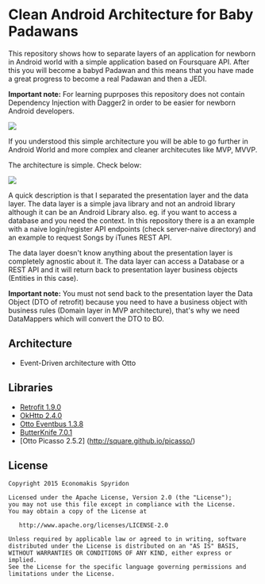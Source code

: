 # Clean Android Architecture for Baby Padawans
This repository shows how to separate layers of an application for newborn in Android world with a simple application based on Foursquare API.
After this you will become a babyd Padawan and this means that you have made a great progress to become a real Padawan and then a JEDI.

**Important note:** For learning puprposes this repository does not contain Dependency Injection with Dagger2 in order to be easier for newborn Android
developers.

![](https://s3.amazonaws.com/soikonomakis/Padawan.jpg)

If you understood this simple architecture you will be able to go further in Android World and more complex and cleaner architecutes
like MVP, MVVP.

The architecture is simple. Check below:

![](https://s3.amazonaws.com/soikonomakis/app_architecture.png)

A quick description is that I separated the presentation layer and the data layer.
The data layer is a simple java library and not an android library although it can be an Android Library also.
eg. if you want to access a database and you need the context.
In this repository there is a an example with a naive login/register API endpoints (check server-naive directory) and an example
to request Songs by iTunes REST API.

The data layer doesn't know anything about the presentation layer is completely agnostic about it.
The data layer can access a Database or a REST API and it will return back
to presentation layer business objects (Entities in this case).

**Important note:** You must not send back to the presentation layer the Data Object (DTO of retrofit)
because you need to have a business object with business rules (Domain layer in MVP architecture), that's why
we need DataMappers which will convert the DTO to BO.

## Architecture
* Event-Driven architecture with Otto

## Libraries
* [Retrofit 1.9.0](http://square.github.io/retrofit/)
* [OkHttp 2.4.0](http://square.github.io/okhttp/)
* [Otto Eventbus 1.3.8](http://square.github.io/otto/)
* [ButterKnife 7.0.1](https://github.com/JakeWharton/butterknife)
* [Otto Picasso 2.5.2] (http://square.github.io/picasso/)

License
-------

    Copyright 2015 Economakis Spyridon

    Licensed under the Apache License, Version 2.0 (the "License");
    you may not use this file except in compliance with the License.
    You may obtain a copy of the License at

       http://www.apache.org/licenses/LICENSE-2.0

    Unless required by applicable law or agreed to in writing, software
    distributed under the License is distributed on an "AS IS" BASIS,
    WITHOUT WARRANTIES OR CONDITIONS OF ANY KIND, either express or implied.
    See the License for the specific language governing permissions and
    limitations under the License.

